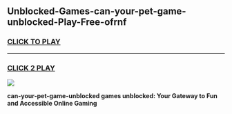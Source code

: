 
## Unblocked-Games-can-your-pet-game-unblocked-Play-Free-ofrnf
<h3>
<a href="https://premium76.site?title=can-your-pet-game-unblocked&ref=10A">CLICK TO PLAY</a></h3>
<hr>

<h3>
<a href="https://premium76.site?title=can-your-pet-game-unblocked&ref=10A">CLICK 2 PLAY</a>
  
</h3>

<a href="https://premium76.site?title=can-your-pet-game-unblocked&ref=10A"><img src="https://clearcache.store/games.png"></a>


**can-your-pet-game-unblocked games unblocked: Your Gateway to Fun and Accessible Online Gaming**
